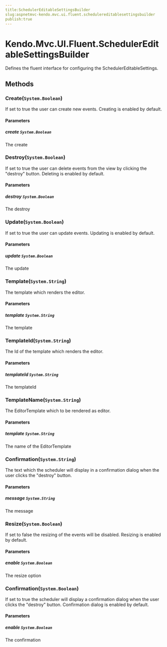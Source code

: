 ```yaml
---
title:SchedulerEditableSettingsBuilder
slug:aspnetmvc-kendo.mvc.ui.fluent.schedulereditablesettingsbuilder
publish:true
---
```


# Kendo.Mvc.UI.Fluent.SchedulerEditableSettingsBuilder
Defines the fluent interface for configuring the SchedulerEditableSettings.



## Methods

### Create(`System.Boolean`)
If set to true the user can create new events. Creating is enabled by default.


#### Parameters

##### create `System.Boolean`
The create





### Destroy(`System.Boolean`)
If set to true the user can delete events from the view by clicking the "destroy" button. Deleting is enabled by default.


#### Parameters

##### destroy `System.Boolean`
The destroy





### Update(`System.Boolean`)
If set to true the user can update events. Updating is enabled by default.


#### Parameters

##### update `System.Boolean`
The update





### Template(`System.String`)
The template which renders the editor.


#### Parameters

##### template `System.String`
The template





### TemplateId(`System.String`)
The Id of the template which renders the editor.


#### Parameters

##### templateId `System.String`
The templateId





### TemplateName(`System.String`)
The EditorTemplate which to be rendered as editor.


#### Parameters

##### template `System.String`
The name of the EditorTemplate





### Confirmation(`System.String`)
The text which the scheduler will display in a confirmation dialog when the user clicks the "destroy" button.


#### Parameters

##### message `System.String`
The message





### Resize(`System.Boolean`)
If set to false the resizing of the events will be disabled. Resizing is enabled by default.


#### Parameters

##### enable `System.Boolean`
The resize option





### Confirmation(`System.Boolean`)
If set to true the scheduler will display a confirmation dialog when the user clicks the "destroy" button. Confirmation dialog is enabled by default.


#### Parameters

##### enable `System.Boolean`
The confirmation






